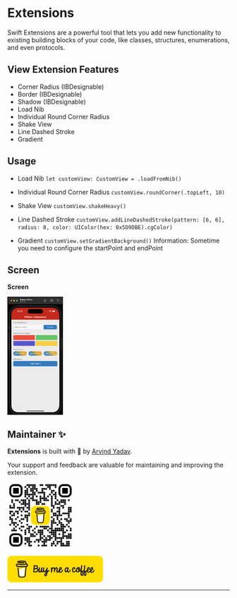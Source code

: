 # Extensions

Swift Extensions are a powerful tool that lets you add new functionality to existing building blocks of your code, like classes, structures, enumerations, and even protocols.

## View Extension Features

- Corner Radius (IBDesignable)
- Border (IBDesignable)
- Shadow (IBDesignable)
- Load Nib
- Individual Round Corner Radius
- Shake View
- Line Dashed Stroke
- Gradient

## Usage
- Load Nib
`let customView: CustomView = .loadFromNib()`

- Individual Round Corner Radius
`customView.roundCorner(.topLeft, 10)`

- Shake View
`customView.shakeHeavy()`

- Line Dashed Stroke
`customView.addLineDashedStroke(pattern: [6, 6], radius: 8, color: UIColor(hex: 0x5D9DBE).cgColor)`

- Gradient
`customView.setGradientBackground()`
Information: Sometime you need to configure the startPoint and endPoint

## Screen

<p align="left"><strong>Screen</strong></p>

<p align="left">
  <img src="../../assets/uiview.png" alt="View" width="25%">
</p>

## Maintainer ✨

**Extensions** is built with 🧡 by [Arvind Yadav](https://github.com/knowbiea).

Your support and feedback are valuable for maintaining and improving the extension.

<a href="https://buymeacoffee.com/knowbiea" target="_blank"><img src="../../assets/bmc.png" alt="logo" width="150"></a>

<a href="https://buymeacoffee.com/knowbiea" target="_blank"><img src="../../assets/bmcButton.png" alt="Buy Me A Coffee" style="height: 60px !important;width: 217px !important;" ></a>

---
